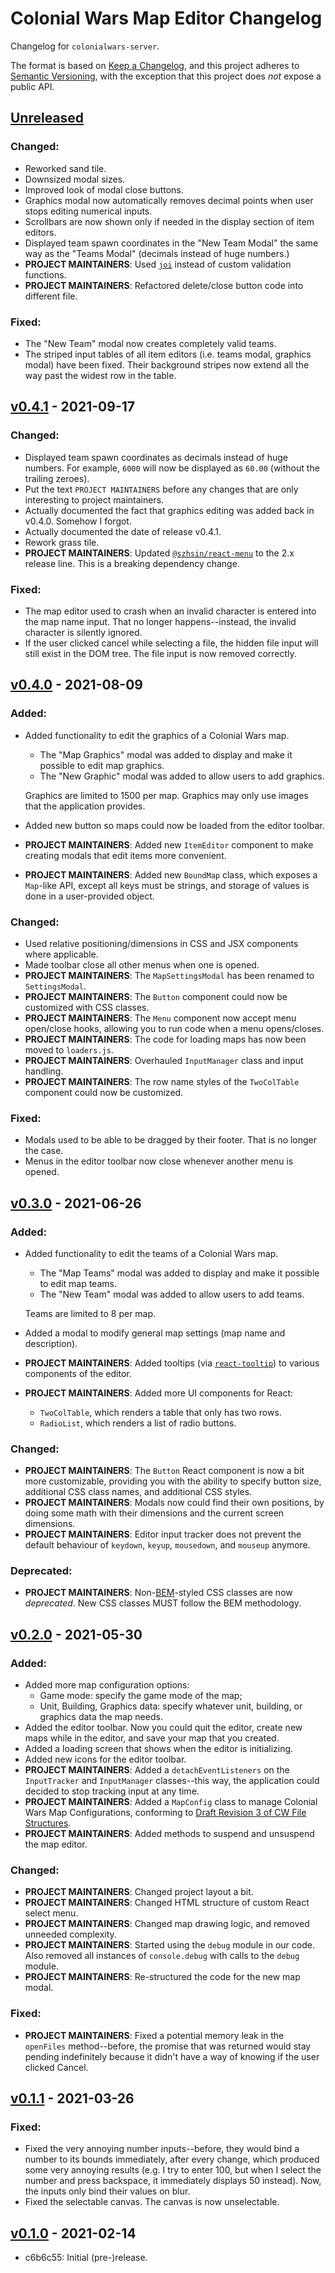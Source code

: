 # Colonial Wars Map Editor Changelog
Changelog for ``colonialwars-server``.

The format is based on [Keep a Changelog][1], and this project adheres to [Semantic Versioning][2],
with the exception that this project does *not* expose a public API.

## [Unreleased]
### Changed:
- Reworked sand tile.
- Downsized modal sizes.
- Improved look of modal close buttons.
- Graphics modal now automatically removes decimal points when user stops editing numerical inputs.
- Scrollbars are now shown only if needed in the display section of item editors.
- Displayed team spawn coordinates in the "New Team Modal" the same way as the "Teams Modal" (decimals
instead of huge numbers.)
- **PROJECT MAINTAINERS**: Used [``joi``](https://www.npmjs.com/package/joi) instead of custom
validation functions.
- **PROJECT MAINTAINERS**: Refactored delete/close button code into different file.

### Fixed:
- The "New Team" modal now creates completely valid teams.
- The striped input tables of all item editors (i.e. teams modal, graphics modal) have been fixed.
Their background stripes now extend all the way past the widest row in the table.

## [v0.4.1] - 2021-09-17
### Changed:
- Displayed team spawn coordinates as decimals instead of huge numbers. For example, ``6000`` will now
be displayed as ``60.00`` (without the trailing zeroes).
- Put the text ``PROJECT MAINTAINERS`` before any changes that are only interesting to project
maintainers.
- Actually documented the fact that graphics editing was added back in v0.4.0. Somehow I forgot.
- Actually documented the date of release v0.4.1.
- Rework grass tile.
- **PROJECT MAINTAINERS**: Updated [``@szhsin/react-menu``](https://www.npmjs.com/package/@szhsin/react-menu)
to the 2.x release line. This is a breaking dependency change.

### Fixed:
- The map editor used to crash when an invalid character is entered into the map name input. That
no longer happens--instead, the invalid character is silently ignored.
- If the user clicked cancel while selecting a file, the hidden file input will still exist in the
DOM tree. The file input is now removed correctly.

## [v0.4.0] - 2021-08-09
### Added:
- Added functionality to edit the graphics of a Colonial Wars map.
  * The "Map Graphics" modal was added to display and make it possible to edit map graphics.
  * The "New Graphic" modal was added to allow users to add graphics.

  Graphics are limited to 1500 per map. Graphics may only use images that the application provides.
- Added new button so maps could now be loaded from the editor toolbar.
- **PROJECT MAINTAINERS**: Added new ``ItemEditor`` component to make creating modals that edit
items more convenient.
- **PROJECT MAINTAINERS**: Added new ``BoundMap`` class, which exposes a ``Map``-like API, except
all keys must be strings, and storage of values is done in a user-provided object.

### Changed:
- Used relative positioning/dimensions in CSS and JSX components where applicable.
- Made toolbar close all other menus when one is opened.
- **PROJECT MAINTAINERS**: The ``MapSettingsModal`` has been renamed to ``SettingsModal``.
- **PROJECT MAINTAINERS**: The ``Button`` component could now be customized with CSS classes.
- **PROJECT MAINTAINERS**: The ``Menu`` component now accept menu open/close hooks, allowing you to
run code when a menu opens/closes.
- **PROJECT MAINTAINERS**: The code for loading maps has now been moved to ``loaders.js``.
- **PROJECT MAINTAINERS**: Overhauled ``InputManager`` class and input handling.
- **PROJECT MAINTAINERS**: The row name styles of the ``TwoColTable`` component could now be
customized.

### Fixed:
- Modals used to be able to be dragged by their footer. That is no longer the case.
- Menus in the editor toolbar now close whenever another menu is opened.

## [v0.3.0] - 2021-06-26
### Added:
- Added functionality to edit the teams of a Colonial Wars map.
  * The "Map Teams" modal was added to display and make it possible to edit map teams.
  * The "New Team" modal was added to allow users to add teams.

  Teams are limited to 8 per map.
- Added a modal to modify general map settings (map name and description).
- **PROJECT MAINTAINERS**: Added tooltips (via [``react-tooltip``](https://www.npmjs.com/package/react-tooltip))
to various components of the editor.
- **PROJECT MAINTAINERS**: Added more UI components for React:
  * ``TwoColTable``, which renders a table that only has two rows.
  * ``RadioList``, which renders a list of radio buttons.
### Changed:
- **PROJECT MAINTAINERS**: The ``Button`` React component is now a bit more
customizable, providing you with the ability to specify button size, additional CSS
class names, and additional CSS styles.
- **PROJECT MAINTAINERS**: Modals now could find their own positions, by
doing some math with their dimensions and the current screen dimensions.
- **PROJECT MAINTAINERS**: Editor input tracker does not prevent the default
behaviour of ``keydown``, ``keyup``, ``mousedown``, and ``mouseup`` anymore.
### Deprecated:
- **PROJECT MAINTAINERS**: Non-[BEM](http://getbem.com)-styled CSS classes are
now *deprecated*. New CSS classes MUST follow the BEM methodology.

## [v0.2.0] - 2021-05-30
### Added:
- Added more map configuration options:
  * Game mode: specify the game mode of the map;
  * Unit, Building, Graphics data: specify whatever unit, building, or graphics data the map needs.
- Added the editor toolbar. Now you could quit the editor, create new maps while in the editor,
and save your map that you created.
- Added a loading screen that shows when the editor is initializing.
- Added new icons for the editor toolbar.
- **PROJECT MAINTAINERS**: Added a ``detachEventListeners`` on the ``InputTracker`` and ``InputManager``
classes--this way, the application could decided to stop tracking input at any time.
- **PROJECT MAINTAINERS**: Added a ``MapConfig`` class to manage Colonial Wars Map Configurations, conforming to
[Draft Revision 3 of CW File Structures](
  https://github.com/Take-Some-Bytes/specifications/blob/670516e5ce46eee98c5843365c1f21e7eecb4ae0/colonialwars/cw-file-structures.md
).
- **PROJECT MAINTAINERS**: Added methods to suspend and unsuspend the map editor.
### Changed:
- **PROJECT MAINTAINERS**: Changed project layout a bit.
- **PROJECT MAINTAINERS**: Changed HTML structure of custom React select menu.
- **PROJECT MAINTAINERS**: Changed map drawing logic, and removed unneeded complexity.
- **PROJECT MAINTAINERS**: Started using the ``debug`` module in our code. Also removed all instances of ``console.debug``
with calls to the ``debug ``module.
- **PROJECT MAINTAINERS**: Re-structured the code for the new map modal.
### Fixed:
- **PROJECT MAINTAINERS**: Fixed a potential memory leak in the ``openFiles`` method--before, the promise that was
returned would stay pending indefinitely because it didn't have a way of knowing
if the user clicked Cancel.

## [v0.1.1] - 2021-03-26
### Fixed:
- Fixed the very annoying number inputs--before, they would bind a number to its
bounds immediately, after every change, which produced some very annoying results
(e.g. I try to enter 100, but when I select the number and press backspace, it
immediately displays 50 instead). Now, the inputs only bind their values on blur.
- Fixed the selectable canvas. The canvas is now unselectable.

## [v0.1.0] - 2021-02-14
- c6b6c55: Initial (pre-)release.

[1]: https://keepachangelog.com/
[2]: https://semver.org

[v0.1.0]: https://github.com/Take-Some-Bytes/colonialwars-map-editor/tree/ee64c8cac332995c587977e61df96d1ec37c9adf
[v0.1.1]: https://github.com/Take-Some-Bytes/colonialwars-map-editor/tree/032e468d5a309f89d984cf74c736b8b40b63fe4e
[v0.2.0]: https://github.com/Take-Some-Bytes/colonialwars-map-editor/tree/10b65a0a79d4d1766ec53c0ed9b97b8289524132
[v0.3.0]: https://github.com/Take-Some-Bytes/colonialwars-map-editor/tree/17e7411c44c287271522ed3d7c16e0f315e63a25
[v0.4.0]: https://github.com/Take-Some-Bytes/colonialwars-map-editor/tree/b7b44d16be914311a31a9363b0bba85be4ff6cac
[v0.4.1]: https://github.com/Take-Some-Bytes/colonialwars-map-editor/tree/0b7553416554695ed5fdeb2949bbc5f7f460d185
[Unreleased]: https://github.com/Take-Some-Bytes/colonialwars-map-editor/tree/main
